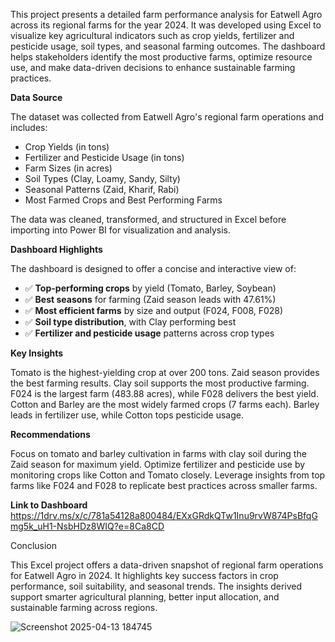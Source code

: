 This project presents a detailed farm performance analysis for Eatwell Agro across its regional farms for the year 2024. It was developed using Excel to visualize key agricultural indicators such as crop yields, fertilizer and pesticide usage, soil types, and seasonal farming outcomes. The dashboard helps stakeholders identify the most productive farms, optimize resource use, and make data-driven decisions to enhance sustainable farming practices.

**Data Source**

The dataset was collected from Eatwell Agro's regional farm operations and includes:

* Crop Yields (in tons)
* Fertilizer and Pesticide Usage (in tons)
* Farm Sizes (in acres)
* Soil Types (Clay, Loamy, Sandy, Silty)
* Seasonal Patterns (Zaid, Kharif, Rabi)
* Most Farmed Crops and Best Performing Farms

The data was cleaned, transformed, and structured in Excel before importing into Power BI for visualization and analysis.

**Dashboard Highlights**

The dashboard is designed to offer a concise and interactive view of:

* ✅ **Top-performing crops** by yield (Tomato, Barley, Soybean)
* ✅ **Best seasons** for farming (Zaid season leads with 47.61%)
* ✅ **Most efficient farms** by size and output (F024, F008, F028)
* ✅ **Soil type distribution**, with Clay performing best
* ✅ **Fertilizer and pesticide usage** patterns across crop types

**Key Insights**

Tomato is the highest-yielding crop at over 200 tons.
Zaid season provides the best farming results.
Clay soil supports the most productive farming.
F024 is the largest farm (483.88 acres), while F028 delivers the best yield.
Cotton and Barley are the most widely farmed crops (7 farms each).
Barley leads in fertilizer use, while Cotton tops pesticide usage.


**Recommendations**

Focus on tomato and barley cultivation in farms with clay soil during the Zaid season for maximum yield.
Optimize fertilizer and pesticide use by monitoring crops like Cotton and Tomato closely.
Leverage insights from top farms like F024 and F028 to replicate best practices across smaller farms.

**Link to Dashboard**
https://1drv.ms/x/c/781a54128a800484/EXxGRdkQTw1Inu9rvW874PsBfqGmg5k_uH1-NsbHDz8WIQ?e=8Ca8CD


Conclusion

This Excel project offers a data-driven snapshot of regional farm operations for Eatwell Agro in 2024. It highlights key success factors in crop performance, soil suitability, and seasonal trends. The insights derived support smarter agricultural planning, better input allocation, and sustainable farming across regions.

![Screenshot 2025-04-13 184745](https://github.com/user-attachments/assets/464eedef-1bd1-400d-b5e4-9a7c6715723d)


